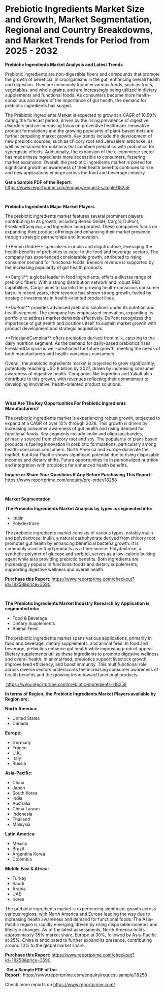 <p><h1>Prebiotic Ingredients Market Size and Growth, Market Segmentation, Regional and Country Breakdowns, and Market Trends for Period from 2025 -  2032</h1></p><p><strong>Prebiotic Ingredients Market Analysis and Latest Trends</strong></p>
<p><p>Prebiotic ingredients are non-digestible fibers and compounds that promote the growth of beneficial microorganisms in the gut, enhancing overall health and digestion. They are commonly found in various foods, such as fruits, vegetables, and whole grains, and are increasingly being utilized in dietary supplements and functional foods. As consumers become more health-conscious and aware of the importance of gut health, the demand for prebiotic ingredients has surged.</p><p>The Prebiotic Ingredients Market is expected to grow at a CAGR of 10.50% during the forecast period, driven by the rising prevalence of digestive disorders and an increasing focus on preventive healthcare. Innovative product formulations and the growing popularity of plant-based diets are further propelling market growth. Key trends include the development of new prebiotic sources, such as chicory root and Jerusalem artichoke, as well as enhanced formulations that combine prebiotics with probiotics for synergistic effects. Additionally, the expansion of the e-commerce sector has made these ingredients more accessible to consumers, fostering market expansion. Overall, the prebiotic ingredients market is poised for significant growth as awareness of their health benefits continues to rise and new applications emerge across the food and beverage industry.</p></p>
<p><strong>Get a Sample PDF of the Report:&nbsp;</strong> <a href="https://www.reportprime.com/enquiry/request-sample/18258?utm_campaign=3227&utm_medium=2&utm_source=Github&utm_content=ia&utm_term=19032025&utm_id=prebiotic-ingredients">https://www.reportprime.com/enquiry/request-sample/18258</a></p>
<p>&nbsp;</p>
<p><strong>Prebiotic Ingredients Major Market Players</strong></p>
<p><p>The prebiotic ingredients market features several prominent players contributing to its growth, including Beneo GmbH, Cargill, DuPont, FrieslandCampina, and Ingredion Incorporated. These companies focus on expanding their product offerings and enhancing their market presence through strategic partnerships and innovation.</p><p>**Beneo GmbH** specializes in inulin and oligofructose, leveraging the health benefits of prebiotics to cater to the food and beverage sectors. The company has experienced considerable growth, attributed to rising consumer demand for functional foods. Beneo's revenue is supported by the increasing popularity of gut health products.</p><p>**Cargill**, a global leader in food ingredients, offers a diverse range of prebiotic fibers. With a strong distribution network and robust R&D capabilities, Cargill aims to tap into the growing health-conscious consumer base. In recent years, their revenue has shown strong growth, fueled by strategic investments in health-oriented product lines.</p><p>**DuPont** provides advanced prebiotic solutions under its nutrition and health segment. The company has emphasized innovation, expanding its portfolio to address market demands effectively. DuPont recognizes the importance of gut health and positions itself to sustain market growth with product development and strategic acquisitions.</p><p>**FrieslandCampina** offers prebiotics derived from milk, catering to the dairy nutrition segment. As the demand for dairy-based prebiotics rises, FrieslandCampina is well-positioned for future growth, meeting the needs of both manufacturers and health-conscious consumers.</p><p>Overall, the prebiotic ingredients market is projected to grow significantly, potentially reaching USD 8 billion by 2027, driven by increasing consumer awareness of digestive health. Companies like Ingredion and Yakult also contribute to this growth, with revenues reflecting their commitment to developing innovative, health-oriented product solutions.</p></p>
<p>&nbsp;</p>
<p><strong>What Are The Key Opportunities For Prebiotic Ingredients Manufacturers?</strong></p>
<p><p>The prebiotic ingredients market is experiencing robust growth, projected to expand at a CAGR of over 10% through 2028. This growth is driven by increasing consumer awareness of gut health and rising demand for functional foods. Key segments include inulin and oligosaccharides, primarily sourced from chicory root and soy. The popularity of plant-based products is fueling innovation in prebiotic formulations, particularly among health-conscious consumers. North America and Europe dominate the market, but Asia-Pacific shows significant potential due to rising disposable incomes and dietary shifts. Future opportunities lie in personalized nutrition and integration with probiotics for enhanced health benefits.</p></p>
<p><strong>Inquire or Share Your Questions If Any Before Purchasing This Report:</strong> <a href="https://www.reportprime.com/enquiry/pre-order/18258?utm_campaign=3227&utm_medium=2&utm_source=Github&utm_content=ia&utm_term=19032025&utm_id=prebiotic-ingredients">https://www.reportprime.com/enquiry/pre-order/18258</a></p>
<p>&nbsp;</p>
<p><strong>Market Segmentation</strong></p>
<p><strong>The Prebiotic Ingredients Market Analysis by types is segmented into:</strong></p>
<p><ul><li>Inulin</li><li>Polydextrose</li></ul></p>
<p><p>The prebiotic ingredients market consists of various types, notably inulin and polydextrose. Inulin, a natural carbohydrate derived from chicory root, promotes gut health by enhancing beneficial bacteria growth. It is commonly used in food products as a fiber source. Polydextrose, a synthetic polymer of glucose and sorbitol, serves as a low-calorie bulking agent while also providing prebiotic benefits. Both ingredients are increasingly popular in functional foods and dietary supplements, supporting digestive wellness and overall health.</p></p>
<p><strong>Purchase this Report:&nbsp;</strong><a href="https://www.reportprime.com/checkout?id=18258&price=3590&utm_campaign=3227&utm_medium=2&utm_source=Github&utm_content=ia&utm_term=19032025&utm_id=prebiotic-ingredients">https://www.reportprime.com/checkout?id=18258&price=3590</a></p>
<p>&nbsp;</p>
<p><strong>The Prebiotic Ingredients Market Industry Research by Application is segmented into:</strong></p>
<p><ul><li>Food & Beverage</li><li>Dietary Supplements</li><li>Animal Feed</li></ul></p>
<p><p>The prebiotic ingredients market spans various applications, primarily in food and beverage, dietary supplements, and animal feed. In food and beverage, prebiotics enhance gut health while improving product appeal. Dietary supplements utilize these ingredients to promote digestive wellness and overall health. In animal feed, prebiotics support livestock growth, improve feed efficiency, and boost immunity. This multifunctional role across diverse sectors underscores the increasing consumer awareness of health benefits and the growing trend toward functional products.</p></p>
<p><a href="https://www.reportprime.com/prebiotic-ingredients-r18258?utm_campaign=3227&utm_medium=2&utm_source=Github&utm_content=ia&utm_term=19032025&utm_id=prebiotic-ingredients">&nbsp;https://www.reportprime.com/prebiotic-ingredients-r18258</a></p>
<p><strong>In terms of Region, the Prebiotic Ingredients Market Players available by Region are:</strong></p>
<p>
    <p> <strong> North America: </strong>
        <ul>
            <li>United States</li>
            <li>Canada</li>
        </ul>
        </p> 
    <p> <strong> Europe: </strong>
        <ul>
            <li>Germany</li>
            <li>France</li>
            <li>U.K.</li>
            <li>Italy</li>
            <li>Russia</li>
        </ul>
        </p> 
    <p> <strong> Asia-Pacific: </strong>
        <ul>
            <li>China</li>
            <li>Japan</li>
            <li>South Korea</li>
            <li>India</li>
            <li>Australia</li>
            <li>China Taiwan</li>
            <li>Indonesia</li>
            <li>Thailand</li>
            <li>Malaysia</li>
        </ul>
        </p> 
    <p> <strong> Latin America: </strong>
        <ul>
            <li>Mexico</li>
            <li>Brazil</li>
            <li>Argentina Korea</li>
            <li>Colombia</li>
        </ul>
        </p> 
    <p> <strong> Middle East & Africa: </strong>
        <ul>
            <li>Turkey</li>
            <li>Saudi</li>
            <li>Arabia</li>
            <li>UAE</li>
            <li>Korea</li>
        </ul>
    </p>
    </p>
<p><p>The prebiotic ingredients market is experiencing significant growth across various regions, with North America and Europe leading the way due to increasing health awareness and demand for functional foods. The Asia-Pacific region is rapidly emerging, driven by rising disposable incomes and lifestyle changes. As of the latest assessments, North America holds approximately 35% market share, Europe at 30%, followed by Asia-Pacific at 25%. China is anticipated to further expand its presence, contributing around 10% to the global market share.</p></p>
<p><strong>Purchase this Report: </strong><a href="https://www.reportprime.com/checkout?id=18258&price=3590&utm_campaign=3227&utm_medium=2&utm_source=Github&utm_content=ia&utm_term=19032025&utm_id=prebiotic-ingredients">https://www.reportprime.com/checkout?id=18258&price=3590</a></p>
<p>&nbsp;<strong>Get a Sample PDF of the Report:&nbsp;&nbsp;</strong><a href="https://www.reportprime.com/enquiry/request-sample/18258?utm_campaign=3227&utm_medium=2&utm_source=Github&utm_content=ia&utm_term=19032025&utm_id=prebiotic-ingredients">https://www.reportprime.com/enquiry/request-sample/18258</a></p>
<p><strong></strong></p>
<p>Check more reports on <a href="https://www.reportprime.com/?utm_campaign=3227&utm_medium=2&utm_source=Github&utm_content=ia&utm_term=19032025&utm_id=prebiotic-ingredients">https://www.reportprime.com/</a></p>